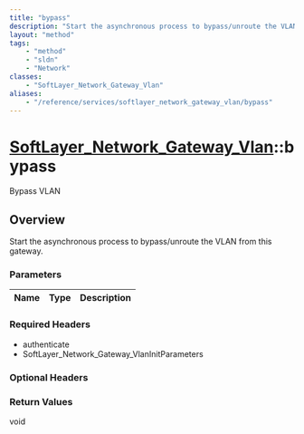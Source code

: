 ```yaml
---
title: "bypass"
description: "Start the asynchronous process to bypass/unroute the VLAN from this gateway."
layout: "method"
tags:
    - "method"
    - "sldn"
    - "Network"
classes:
    - "SoftLayer_Network_Gateway_Vlan"
aliases:
    - "/reference/services/softlayer_network_gateway_vlan/bypass"
---
```

# [SoftLayer_Network_Gateway_Vlan](/reference/services/SoftLayer_Network_Gateway_Vlan)::bypass

Bypass VLAN


## Overview 
Start the asynchronous process to bypass/unroute the VLAN from this gateway. 

### Parameters 
|Name | Type | Description |
| --- | --- | --- |


### Required Headers
* authenticate
* SoftLayer_Network_Gateway_VlanInitParameters

### Optional Headers

### Return Values
void

